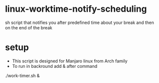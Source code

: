 # linux-worktime-notify-scheduling
sh script that notifies you after predefined time about your break and then on the end of the break

# setup
- This script is designed for Manjaro linux from Arch family
- To run in backround add & after command

./work-timer.sh &


